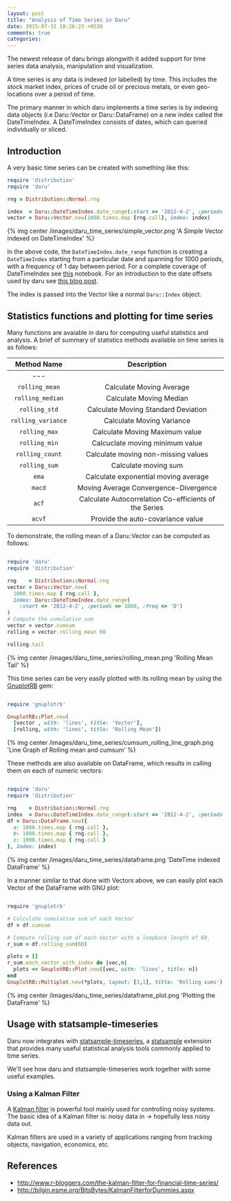 ```yaml
---
layout: post
title: "Analysis of Time Series in Daru"
date: 2015-07-31 18:26:23 +0530
comments: true
categories: 
---
```


The newest release of daru brings alongwith it added support for time series data analysis, manipulation and visualization.

A time series is any data is indexed (or labelled) by time. This includes the stock market index, prices of crude oil or precious metals, or even geo-locations over a period of time.

The primary manner in which daru implements a time series is by indexing data objects (i.e Daru::Vector or Daru::DataFrame) on a new index called the DateTimeIndex. A DateTimeIndex consists of dates, which can queried individually or sliced.

## Introduction

A very basic time series can be created with something like this:

``` ruby
require 'distribution'
require 'daru'

rng = Distribution::Normal.rng

index  = Daru::DateTimeIndex.date_range(:start => '2012-4-2', :periods => 1000, :freq => 'D')
vector = Daru::Vector.new(1000.times.map {rng.call}, index: index)
```
{% img center /images/daru_time_series/simple_vector.png 'A Simple Vector indexed on DateTimeIndex' %}

In the above code, the `DateTimeIndex.date_range` function is creating a `DateTimeIndex` starting from a particular date and spanning for 1000 periods, with a frequency of 1 day between period. For a complete coverage of DateTimeIndex see [this]() notebook. For an introduction to the date offsets used by daru see [this blog post](http://v0dro.github.io/blog/2015/07/27/date-offsets-in-daru/).

The index is passed into the Vector like a normal `Daru::Index` object.

## Statistics functions and plotting for time series

Many functions are avaiable in daru for computing useful statistics and analysis. A brief of summary of statistics methods available on time series is as follows:

| **Method Name** | **Description** |
|:-:|:-:|
|---
|`rolling_mean`| Calculate Moving Average|
|`rolling_median`| Calculate Moving Median|
|`rolling_std`| Calculate Moving Standard Deviation|
|`rolling_variance`| Calculate Moving Variance|
|`rolling_max`| Calculate Moving Maximum value|
|`rolling_min`| Calcuclate moving minimum value|
|`rolling_count`| Calculate moving non-missing values|
|`rolling_sum`| Calculate moving sum |
|`ema`| Calculate exponential moving average |
|`macd`| Moving Average Convergence-Divergence |
|`acf`| Calculate Autocorrelation Co-efficients of the Series |
|`acvf`| Provide the auto-covariance value |

 

To demonstrate, the rolling mean of a Daru::Vector can be computed as follows:

``` ruby

require 'daru'
require 'distribution'

rng    = Distribution::Normal.rng
vector = Daru::Vector.new(
  1000.times.map { rng.call }, 
  index: Daru::DateTimeIndex.date_range(
    :start => '2012-4-2', :periods => 1000, :freq => 'D')
)
# Compute the cumulative sum
vector = vector.cumsum
rolling = vector.rolling_mean 60

rolling.tail
```
{% img center /images/daru_time_series/rolling_mean.png 'Rolling Mean Tail' %}

 
This time series can be very easily plotted with its rolling mean by using the [GnuplotRB](https://github.com/dilcom/gnuplotrb) gem:

``` ruby

require 'gnuplotrb'

GnuplotRB::Plot.new(
  [vector , with: 'lines', title: 'Vector'],
  [rolling, with: 'lines', title: 'Rolling Mean'])
```

{% img center /images/daru_time_series/cumsum_rolling_line_graph.png 'Line Graph of Rolling mean and cumsum' %}

These methods are also available on DataFrame, which results in calling them on each of numeric vectors:

``` ruby

require 'daru'
require 'distribution'

rng    = Distribution::Normal.rng
index  = Daru::DateTimeIndex.date_range(:start => '2012-4-2', :periods => 1000, :freq => 'D')
df = Daru::DataFrame.new({
  a: 1000.times.map { rng.call },
  b: 1000.times.map { rng.call },
  c: 1000.times.map { rng.call }
}, index: index)
```
{% img center /images/daru_time_series/dataframe.png 'DateTime indexed DataFrame' %}


In a manner similar to that done with Vectors above, we can easily plot each Vector of the DataFrame with GNU plot:

``` ruby

require 'gnuplotrb'

# Calculate cumulative sum of each Vector
df = df.cumsum

# Compute rolling sum of each Vector with a loopback length of 60.
r_sum = df.rolling_sum(60)

plots = []
r_sum.each_vector_with_index do |vec,n|
  plots << GnuplotRB::Plot.new([vec, with: 'lines', title: n])
end
GnuplotRB::Multiplot.new(*plots, layout: [3,1], title: 'Rolling sums')
```
{% img center /images/daru_time_series/dataframe_plot.png 'Plotting the DataFrame' %}

## Usage with statsample-timeseries

Daru now integrates with [statsample-timeseries](https://github.com/SciRuby/statsample-timeseries), a [statsample](https://github.com/sciruby/statsample) extension that provides many useful statistical analysis tools commonly applied to time series.

We'll see how daru and statsample-timeseries work together with some useful examples.

### Using a Kalman Filter

A [Kalman filter](http://www.cs.cornell.edu/courses/cs4758/2012sp/materials/mi63slides.pdf) is powerful tool mainly used for controlling noisy systems. The basic idea of a Kalman filter is: noisy data in -> hopefully less noisy data out.

Kalman filters are used in a variety of applications ranging from tracking objects, navigation, economics, etc. 


## References

* http://www.r-bloggers.com/the-kalman-filter-for-financial-time-series/
* http://bilgin.esme.org/BitsBytes/KalmanFilterforDummies.aspx
